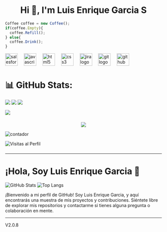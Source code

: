 <h1 align="center">Hi 👋, I'm Luis Enrique Garcia S</h1>

```javascript
Coffee coffee = new Coffee();
if(coffee.Empty){
  coffee.Refill();
} else{
  coffee.Drink();
}
```

<div align="left">
  <img src="https://cdn.jsdelivr.net/gh/devicons/devicon/icons/salesforce/salesforce-original.svg" height="40" alt="salesforce logo"  />
  <img width="12" />
  <img src="https://cdn.jsdelivr.net/gh/devicons/devicon/icons/javascript/javascript-original.svg" height="40" alt="javascript logo"  />
  <img width="12" />
  <img src="https://cdn.jsdelivr.net/gh/devicons/devicon/icons/html5/html5-original.svg" height="40" alt="html5 logo"  />
  <img width="12" />
  <img src="https://cdn.jsdelivr.net/gh/devicons/devicon/icons/css3/css3-original.svg" height="40" alt="css3 logo"  />
  <img width="12" />
  <img src="https://cdn.jsdelivr.net/gh/devicons/devicon/icons/jira/jira-original.svg" height="40" alt="jira logo"  />
  <img width="12" />
  <img src="https://cdn.jsdelivr.net/gh/devicons/devicon/icons/git/git-original.svg" height="40" alt="git logo"  />
  <img width="12" />
  <img src="https://cdn.jsdelivr.net/gh/devicons/devicon/icons/github/github-original.svg" height="40" alt="github logo"  />
</div>

# 📊 GitHub Stats:
![](https://github-readme-stats.vercel.app/api?username=LE-Sanabria&theme=dark&hide_border=false&include_all_commits=false&count_private=false)
![](https://github-readme-streak-stats.herokuapp.com/?user=LE-Sanabria&theme=dark&hide_border=false)
![](https://github-readme-stats.vercel.app/api/top-langs/?username=LE-Sanabria&theme=dark&hide_border=false&include_all_commits=false&count_private=false&layout=compact)

[![](https://visitcount.itsvg.in/api?id=LE-Sanabria&icon=0&color=0)](https://visitcount.itsvg.in)

<!-- Proudly created with GPRM ( https://gprm.itsvg.in ) -->

###

<div align="center">
  <img src="https://visitor-badge.laobi.icu/badge?page_id=LE-Sanabria.LE-Sanabria&left_color=aquamarine&right_color=aqua"  />
</div>

![contador](https://visitor-badge.laobi.icu/badge?page_id=LE-Sanabria.LE-Sanabria&left_color=aquamarine&right_color=aqua)


![Visitas al Perfil](https://komarev.com/ghpvc/?username=LE-Sanabria)

###

_____________________________________________________________________________________________________________________________________________________________________________________________________________

# ¡Hola, Soy Luis Enrique Garcia 👋

![GitHub Stats](https://github-readme-stats.vercel.app/api?username=LE-Sanabria&show_icons=true&theme=radical)
![Top Langs](https://github-readme-stats.vercel.app/api/top-langs/?username=LE-Sanabria&layout=compact&theme=radical)



¡Bienvenido a mi perfil de GitHub! Soy Luis Enrique Garcia, y aquí encontrarás una muestra de mis proyectos y contribuciones. Siéntete libre de explorar mis repositorios y contactarme si tienes alguna pregunta o colaboración en mente.

_____________________________________________________________________________________________________________________________________________________________________________________________________________

V2.0.8

